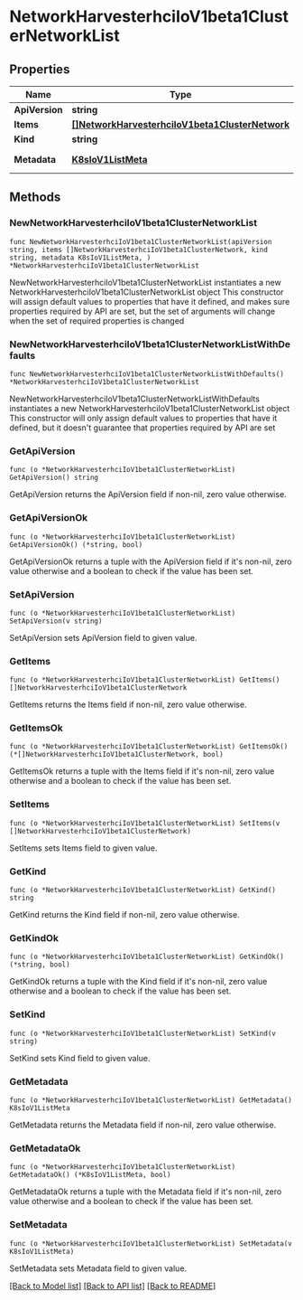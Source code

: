 # NetworkHarvesterhciIoV1beta1ClusterNetworkList

## Properties

Name | Type | Description | Notes
------------ | ------------- | ------------- | -------------
**ApiVersion** | **string** |  | 
**Items** | [**[]NetworkHarvesterhciIoV1beta1ClusterNetwork**](NetworkHarvesterhciIoV1beta1ClusterNetwork.md) |  | 
**Kind** | **string** |  | 
**Metadata** | [**K8sIoV1ListMeta**](K8sIoV1ListMeta.md) |  | [default to {}]

## Methods

### NewNetworkHarvesterhciIoV1beta1ClusterNetworkList

`func NewNetworkHarvesterhciIoV1beta1ClusterNetworkList(apiVersion string, items []NetworkHarvesterhciIoV1beta1ClusterNetwork, kind string, metadata K8sIoV1ListMeta, ) *NetworkHarvesterhciIoV1beta1ClusterNetworkList`

NewNetworkHarvesterhciIoV1beta1ClusterNetworkList instantiates a new NetworkHarvesterhciIoV1beta1ClusterNetworkList object
This constructor will assign default values to properties that have it defined,
and makes sure properties required by API are set, but the set of arguments
will change when the set of required properties is changed

### NewNetworkHarvesterhciIoV1beta1ClusterNetworkListWithDefaults

`func NewNetworkHarvesterhciIoV1beta1ClusterNetworkListWithDefaults() *NetworkHarvesterhciIoV1beta1ClusterNetworkList`

NewNetworkHarvesterhciIoV1beta1ClusterNetworkListWithDefaults instantiates a new NetworkHarvesterhciIoV1beta1ClusterNetworkList object
This constructor will only assign default values to properties that have it defined,
but it doesn't guarantee that properties required by API are set

### GetApiVersion

`func (o *NetworkHarvesterhciIoV1beta1ClusterNetworkList) GetApiVersion() string`

GetApiVersion returns the ApiVersion field if non-nil, zero value otherwise.

### GetApiVersionOk

`func (o *NetworkHarvesterhciIoV1beta1ClusterNetworkList) GetApiVersionOk() (*string, bool)`

GetApiVersionOk returns a tuple with the ApiVersion field if it's non-nil, zero value otherwise
and a boolean to check if the value has been set.

### SetApiVersion

`func (o *NetworkHarvesterhciIoV1beta1ClusterNetworkList) SetApiVersion(v string)`

SetApiVersion sets ApiVersion field to given value.


### GetItems

`func (o *NetworkHarvesterhciIoV1beta1ClusterNetworkList) GetItems() []NetworkHarvesterhciIoV1beta1ClusterNetwork`

GetItems returns the Items field if non-nil, zero value otherwise.

### GetItemsOk

`func (o *NetworkHarvesterhciIoV1beta1ClusterNetworkList) GetItemsOk() (*[]NetworkHarvesterhciIoV1beta1ClusterNetwork, bool)`

GetItemsOk returns a tuple with the Items field if it's non-nil, zero value otherwise
and a boolean to check if the value has been set.

### SetItems

`func (o *NetworkHarvesterhciIoV1beta1ClusterNetworkList) SetItems(v []NetworkHarvesterhciIoV1beta1ClusterNetwork)`

SetItems sets Items field to given value.


### GetKind

`func (o *NetworkHarvesterhciIoV1beta1ClusterNetworkList) GetKind() string`

GetKind returns the Kind field if non-nil, zero value otherwise.

### GetKindOk

`func (o *NetworkHarvesterhciIoV1beta1ClusterNetworkList) GetKindOk() (*string, bool)`

GetKindOk returns a tuple with the Kind field if it's non-nil, zero value otherwise
and a boolean to check if the value has been set.

### SetKind

`func (o *NetworkHarvesterhciIoV1beta1ClusterNetworkList) SetKind(v string)`

SetKind sets Kind field to given value.


### GetMetadata

`func (o *NetworkHarvesterhciIoV1beta1ClusterNetworkList) GetMetadata() K8sIoV1ListMeta`

GetMetadata returns the Metadata field if non-nil, zero value otherwise.

### GetMetadataOk

`func (o *NetworkHarvesterhciIoV1beta1ClusterNetworkList) GetMetadataOk() (*K8sIoV1ListMeta, bool)`

GetMetadataOk returns a tuple with the Metadata field if it's non-nil, zero value otherwise
and a boolean to check if the value has been set.

### SetMetadata

`func (o *NetworkHarvesterhciIoV1beta1ClusterNetworkList) SetMetadata(v K8sIoV1ListMeta)`

SetMetadata sets Metadata field to given value.



[[Back to Model list]](../README.md#documentation-for-models) [[Back to API list]](../README.md#documentation-for-api-endpoints) [[Back to README]](../README.md)


